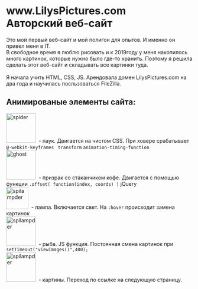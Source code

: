 <h1> www.LilysPictures.com </br> Авторский веб-сайт </h1>

<p> Это мой первый веб-сайт и мой полигон для опытов. И именно он привел меня в IT. </br>
В свободное время я люблю рисовать и к 2019году у меня накопилось много картинок, которые нужно было где-то хранить. 
Поэтому я решила сделать этот веб-сайт и складывать все картинки туда.</br></br>
Я начала учить HTML, CSS, JS. Арендовала домен LilysPictures.com на два года и научилась посльзоваться FileZilla.

</p>


<h2>Анимированые элементы сайта:</h2>
<div >
<img src="https://user-images.githubusercontent.com/87022711/180660636-e2b6fd4c-95c1-4a85-b1d9-142478fba2b0.png" title="spider" alt="spider" width="80" />&nbsp;
 - паук. Двигается на чистом CSS. При ховере срабатывает <code> @-webkit-keyframes </code> <code>transform</code> <code>animation-timing-function</code>
</div>

<div>
<img src="https://user-images.githubusercontent.com/87022711/180661128-9f11e67d-2704-4c1a-8f5f-7f49483aded0.png" title="ghost" alt="ghost" width="80" />&nbsp;
- призрак со стаканчиком кофе. Двигается с помощью функции <code>.offset( function(index, coords) )</code> jQuery
</div>

<div>
<img src="https://user-images.githubusercontent.com/87022711/180661348-602afe31-96a5-4416-8bf5-32b946ee9ff6.png" title="lamp" alt="spilampder" width="60" />&nbsp;
- лампа. Включается свет. На <code>:hover</code> происходит замена картинок
</div>

<div>
<img src="https://user-images.githubusercontent.com/87022711/180661477-c6e584db-133d-4aa7-a236-71bd1f5a0040.PNG" title="lamp" alt="spilampder" width="80" />&nbsp;
- рыба. JS функция. Постоянная смена картинок при <code>setTimeout("viewImages()",400);</code>
</div>

<div>
<img src="https://user-images.githubusercontent.com/87022711/180661590-b05d39a3-feca-408d-a0e8-e4e95aa46db5.png" title="lamp" alt="spilampder" width="80" />&nbsp;
- картины. Переход по ссылке на следующую страницу.
</div>

